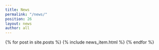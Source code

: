```yaml
---
title: News
permalink: "/news/"
position: 26
layout: news
author: all
---
```


{% for post in site.posts %}
  {% include news_item.html %}
{% endfor %}
